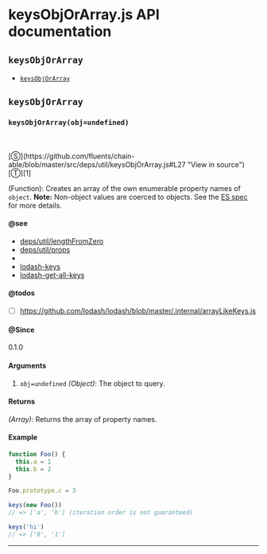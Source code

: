 # keysObjOrArray.js API documentation

<!-- div class="toc-container" -->

<!-- div -->

## `keysObjOrArray`
* <a href="#keysObjOrArray"  data-meta="keysObjOrArray obj undefined"  data-call="keysObjOrArray obj undefined"  data-category="Object"  data-description="Function Creates an array of the own enumerable property names of object Note Non object values are coerced to objects See the ES spec http ecma international org ecma 262 7 0 sec object keys for more details"  data-name="keysObjOrArray"  data-see="href https github com fluents chain able blob master src deps util lengthFromZero js label deps util lengthFromZero href https github com fluents chain able blob master src deps util props js label deps util props href https github com lodash lodash blob master keys js label lodash keys href https github com lodash lodash blob master internal getAllKeys js label lodash get all keys"  data-todos="https github com lodash lodash blob master internal arrayLikeKeys js"  data-all="meta keysObjOrArray obj undefined call keysObjOrArray obj undefined category Object description Function Creates an array of the own enumerable property names of object n Note Non object values are coerced to objects See the n ES spec http ecma international org ecma 262 7 0 sec object keys nfor more details name keysObjOrArray member see href https github com fluents chain able blob master src deps util lengthFromZero js label deps util lengthFromZero href https github com fluents chain able blob master src deps util props js label deps util props href https github com lodash lodash blob master keys js label lodash keys href https github com lodash lodash blob master internal getAllKeys js label lodash get all keys notes todos https github com lodash lodash blob master internal arrayLikeKeys js n klassProps" >`keysObjOrArray`</a>

<!-- /div -->

<!-- /div -->

<!-- div class="doc-container" -->

<!-- div -->

## `keysObjOrArray`

<!-- div -->

<h3 id="keysObjOrArray" data-member="" data-category="Object" data-name="keysObjOrArray"><code>keysObjOrArray(obj=undefined)</code></h3>
<br>
<br>
[&#x24C8;](https://github.com/fluents/chain-able/blob/master/src/deps/util/keysObjOrArray.js#L27 "View in source") [&#x24C9;][1]

(Function): Creates an array of the own enumerable property names of `object`.
**Note:** Non-object values are coerced to objects. See the
[ES spec](http://ecma-international.org/ecma-262/7.0/#sec-object.keys)
for more details.


#### @see 

* <a href="https://github.com/fluents/chain-able/blob/master/src/deps/util/lengthFromZero.js" >deps/util/lengthFromZero</a>
* <a href="https://github.com/fluents/chain-able/blob/master/src/deps/util/props.js" >deps/util/props</a>
* <a href="undefined" ></a>
* <a href="https://github.com/lodash/lodash/blob/master/keys.js" >lodash-keys</a>
* <a href="https://github.com/lodash/lodash/blob/master/.internal/getAllKeys.js" >lodash-get-all-keys</a>

#### @todos 

- [ ] https://github.com/lodash/lodash/blob/master/.internal/arrayLikeKeys.js
 

#### @Since
0.1.0

#### Arguments
1. `obj=undefined` *(Object)*: The object to query.

#### Returns
*(Array)*: Returns the array of property names.

#### Example
```js
function Foo() {
  this.a = 1
  this.b = 2
}

Foo.prototype.c = 3

keys(new Foo())
// => ['a', 'b'] (iteration order is not guaranteed)

keys('hi')
// => ['0', '1']

```
---

<!-- /div -->

<!-- /div -->

<!-- /div -->

 [1]: #keysobjorarray "Jump back to the TOC."
